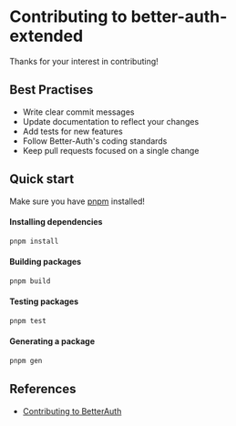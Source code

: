 # Contributing to better-auth-extended

Thanks for your interest in contributing!

## Best Practises

- Write clear commit messages
- Update documentation to reflect your changes
- Add tests for new features
- Follow Better-Auth's coding standards
- Keep pull requests focused on a single change

## Quick start

Make sure you have [pnpm][pnpm] installed!

#### Installing dependencies

```bash
pnpm install
```

#### Building packages

```bash
pnpm build
```

#### Testing packages

```bash
pnpm test
```

#### Generating a package

```bash
pnpm gen
```

## References

- [Contributing to BetterAuth][better-auth-contributing]

[better-auth-contributing]: https://www.better-auth.com/docs/reference/contributing
[pnpm]: https://pnpm.io/installation